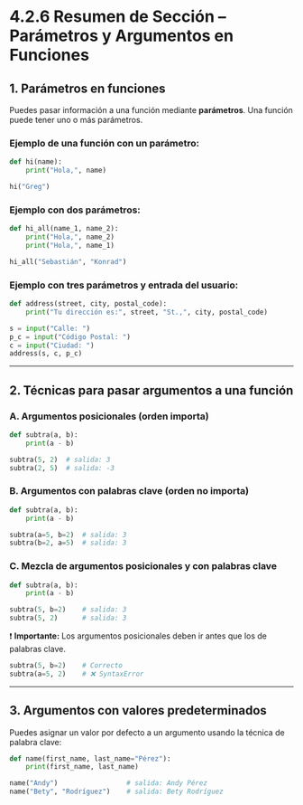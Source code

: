 
# 4.2.6 Resumen de Sección – Parámetros y Argumentos en Funciones

## 1. Parámetros en funciones

Puedes pasar información a una función mediante **parámetros**. Una función puede tener uno o más parámetros.

### Ejemplo de una función con un parámetro:
```python
def hi(name):
    print("Hola,", name)

hi("Greg")
```

### Ejemplo con dos parámetros:
```python
def hi_all(name_1, name_2):
    print("Hola,", name_2)
    print("Hola,", name_1)

hi_all("Sebastián", "Konrad")
```

### Ejemplo con tres parámetros y entrada del usuario:
```python
def address(street, city, postal_code):
    print("Tu dirección es:", street, "St.,", city, postal_code)

s = input("Calle: ")
p_c = input("Código Postal: ")
c = input("Ciudad: ")
address(s, c, p_c)
```

---

## 2. Técnicas para pasar argumentos a una función

### A. Argumentos posicionales (orden importa)
```python
def subtra(a, b):
    print(a - b)

subtra(5, 2)  # salida: 3
subtra(2, 5)  # salida: -3
```

### B. Argumentos con palabras clave (orden no importa)
```python
def subtra(a, b):
    print(a - b)

subtra(a=5, b=2)  # salida: 3
subtra(b=2, a=5)  # salida: 3
```

### C. Mezcla de argumentos posicionales y con palabras clave
```python
def subtra(a, b):
    print(a - b)

subtra(5, b=2)    # salida: 3
subtra(5, 2)      # salida: 3
```

❗ **Importante:** Los argumentos posicionales deben ir antes que los de palabras clave.

```python
subtra(5, b=2)    # Correcto
subtra(a=5, 2)    # ❌ SyntaxError
```

---

## 3. Argumentos con valores predeterminados

Puedes asignar un valor por defecto a un argumento usando la técnica de palabra clave:

```python
def name(first_name, last_name="Pérez"):
    print(first_name, last_name)

name("Andy")                 # salida: Andy Pérez
name("Bety", "Rodríguez")    # salida: Bety Rodríguez
```
